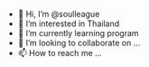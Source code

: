 - 👋 Hi, I’m @soulleague
- 👀 I’m interested in Thailand
- 🌱 I’m currently learning program
- 💞️ I’m looking to collaborate on ...
- 📫 How to reach me ...

<!---
soulleague/soulleague is a ✨ special ✨ repository because its `README.md` (this file) appears on your GitHub profile.
You can click the Preview link to take a look at your changes.
--->
